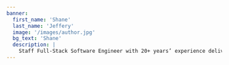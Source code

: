 ```yaml
---
banner:
  first_name: 'Shane'
  last_name: 'Jeffery'
  image: '/images/author.jpg'
  bg_text: 'Shane'
  description: |
    Staff Full-Stack Software Engineer with 20+ years’ experience delivering scalable solutions to complex business problems. Technical Lead & Trusted Advisor to senior leadership and key stakeholders, designing and executing transformative projects that solve pain points and drive meaningful change. Recognized for developing and leading cross-functional teams that achieve goals and exceed expectations, delivering projects on time and within budget. Track record of fostering a culture of innovation and continuous improvement, building and optimizing programs that facilitate growth and strengthen operational efficiency
---
```

